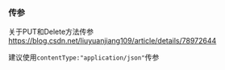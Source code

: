 ### 传参

关于PUT和Delete方法传参
https://blog.csdn.net/liuyuanjiang109/article/details/78972644

建议使用`contentType:"application/json"`传参
